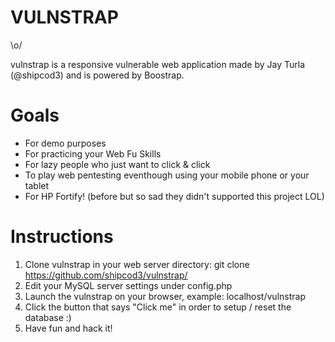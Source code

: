 VULNSTRAP
=========


 \o/

vulnstrap is a responsive vulnerable web application made by Jay Turla (@shipcod3) and is powered by Boostrap.

Goals
=====
- For demo purposes
- For practicing your Web Fu Skills
- For lazy people who just want to click & click
- To play web pentesting eventhough using your mobile phone or your tablet
- For HP Fortify! (before but so sad they didn't supported this project LOL)

Instructions
============
1. Clone vulnstrap in your web server directory: git clone https://github.com/shipcod3/vulnstrap/
2. Edit your MySQL server settings under config.php
3. Launch the vulnstrap on your browser, example: localhost/vulnstrap
4. Click the button that says "Click me" in order to setup / reset the database :)
5. Have fun and hack it!


